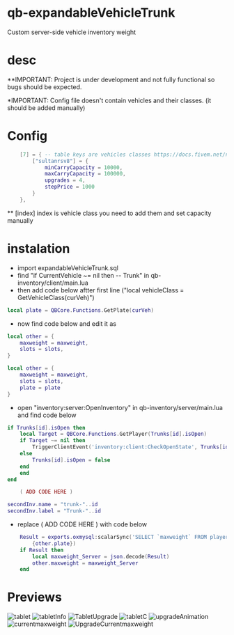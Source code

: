# qb-expandableVehicleTrunk
Custom server-side vehicle inventory weight

# desc
**IMPORTANT: Project is under development and not fully functional so bugs should be expected.

*IMPORTANT: Config file doesn't contain vehicles and their classes. (it should be added manually)

# Config
```lua
    [7] = { -- table keys are vehicles classes https://docs.fivem.net/natives/?_0x29439776AAA00A62
        ["sultanrsv8"] = {
            minCarryCapacity = 10000,
            maxCarryCapacity = 100000,
            upgrades = 4,
            stepPrice = 1000
        }
    },
```
** [index] index is vehicle class you need to add them and set capacity manually

# instalation
* import expandableVehicleTrunk.sql
* find "if CurrentVehicle ~= nil then -- Trunk" in qb-inventory/client/main.lua
* then add code below aftter first line ("local vehicleClass = GetVehicleClass(curVeh)")

```lua
local plate = QBCore.Functions.GetPlate(curVeh)
```

* now find code below and edit it as

```lua
local other = {
    maxweight = maxweight,
    slots = slots,
}
```

```lua
local other = {
    maxweight = maxweight,
    slots = slots,
    plate = plate
}
```

* open "inventory:server:OpenInventory" in qb-inventory/server/main.lua and find code below

```lua
if Trunks[id].isOpen then
    local Target = QBCore.Functions.GetPlayer(Trunks[id].isOpen)
    if Target ~= nil then
        TriggerClientEvent('inventory:client:CheckOpenState', Trunks[id].isOpen, name, id, Trunks[id].label)
    else
        Trunks[id].isOpen = false
    end
    end
end

    ( ADD CODE HERE )

secondInv.name = "trunk-"..id
secondInv.label = "Trunk-"..id
```

* replace ( ADD CODE HERE ) with code below

```lua
    Result = exports.oxmysql:scalarSync('SELECT `maxweight` FROM player_vehicles WHERE plate = ?',
        {other.plate})
    if Result then
        local maxweight_Server = json.decode(Result)
        other.maxweight = maxweight_Server
    end
```


# Previews
![tablet](https://raw.githubusercontent.com/swkeep/qb-expandableVehicleTrunk/main/.github/images/1.jpg)
![tabletInfo](https://raw.githubusercontent.com/swkeep/qb-expandableVehicleTrunk/main/.github/images/2.jpg)
![TabletUpgrade](https://raw.githubusercontent.com/swkeep/qb-expandableVehicleTrunk/main/.github/images/3.jpg)
![tabletC](https://raw.githubusercontent.com/swkeep/qb-expandableVehicleTrunk/main/.github/images/4.jpg)
![upgradeAnimation](https://raw.githubusercontent.com/swkeep/qb-expandableVehicleTrunk/main/.github/images/5.jpg)
![currentmaxweight](https://raw.githubusercontent.com/swkeep/qb-expandableVehicleTrunk/main/.github/images/6.jpg)
![UpgradeCurrentmaxweight](https://raw.githubusercontent.com/swkeep/qb-expandableVehicleTrunk/main/.github/images/7.jpg)

